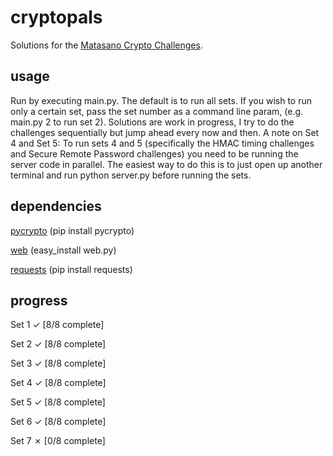 # cryptopals
Solutions for the [Matasano Crypto Challenges](http://cryptopals.com).

## usage
Run by executing main.py. The default is to run all sets. If you wish to run only a certain set, pass the set number as a command line param, (e.g. main.py 2 to run set 2). Solutions are work in progress, I try to do the challenges sequentially but jump ahead every now and then.
A note on Set 4 and Set 5: To run sets 4 and 5 (specifically the HMAC timing challenges and Secure Remote Password challenges) you need to be running the server code in parallel. The easiest way to do this is to just open up another terminal and run python server.py before running the sets.

## dependencies
[pycrypto](https://www.dlitz.net/software/pycrypto/) (pip install pycrypto)

[web](http://webpy.org) (easy\_install web.py)

[requests](http://docs.python-requests.org/en/latest/) (pip install requests)

## progress
Set 1 ✓ [8/8 complete]

Set 2 ✓ [8/8 complete]

Set 3 ✓ [8/8 complete]

Set 4 ✓ [8/8 complete]

Set 5 ✓ [8/8 complete]

Set 6 ✓ [8/8 complete]

Set 7 ✗ [0/8 complete]
